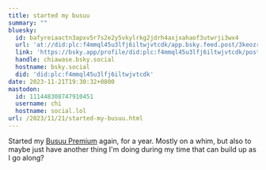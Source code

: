 ```yaml
---
title: started my busuu
summary: ""
bluesky:
  id: bafyreiaactn3apxv5r7s2e2y5vkylrkg2jdrh4axjxahaof3utwrji3wx4
  url: 'at://did:plc:f4mmql45u3lfj6iltwjvtcdk/app.bsky.feed.post/3keozr7sfvs2w'
  link: 'https://bsky.app/profile/did:plc:f4mmql45u3lfj6iltwjvtcdk/post/3keozr7sfvs2w'
  handle: chiawase.bsky.social
  hostname: bsky.social
  did: 'did:plc:f4mmql45u3lfj6iltwjvtcdk'
date: 2023-11-21T19:30:32+0800
mastodon:
  id: 111448308747910451
  username: chi
  hostname: social.lol
url: /2023/11/21/started-my-busuu.html
---
```


Started my [Busuu Premium](https://app.busuu.com/RGc9WdhAGQWt7gzX8) again, for a year. Mostly on a whim, but also to maybe just have another thing I'm doing during my time that can build up as I go along?
